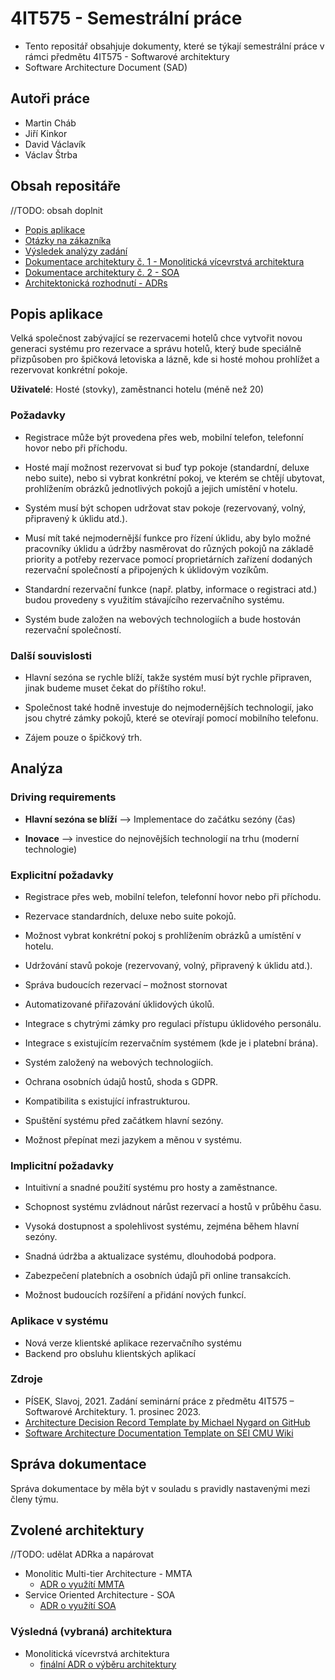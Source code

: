 # 4IT575 - Semestrální práce
- Tento repositář obsahjuje dokumenty, které se týkají semestrální práce v rámci předmětu 4IT575 - Softwarové architektury
- Software Architecture Document (SAD)

## Autoři práce

- Martin Cháb
- Jiří Kinkor
- David Václavík
- Václav Štrba

## Obsah repositáře

//TODO: obsah doplnit

- [Popis aplikace](#popis-aplikace "Popis aplikace")
- [Otázky na zákazníka](./documents/QA/README.md)
- [Výsledek analýzy zadání](#analýza)
- [Dokumentace architektury č. 1 - Monolitická vícevrstvá architektura](./documents/architectures/MMTA/README.md)
- [Dokumentace architektury č. 2 - SOA](./documents/architectures/SOA/README.md)
- [Architektonická rozhodnutí - ADRs](./documents/decisions/README.md)

## Popis aplikace

Velká společnost zabývající se rezervacemi hotelů chce vytvořit novou generaci systému pro rezervace a správu hotelů, který bude speciálně přizpůsoben pro špičková letoviska a lázně, kde si hosté mohou prohlížet a rezervovat konkrétní pokoje.

**Uživatelé**: Hosté (stovky), zaměstnanci hotelu (méně než 20)

### Požadavky

- Registrace může být provedena přes web, mobilní telefon, telefonní hovor nebo při příchodu.

- Hosté mají možnost rezervovat si buď typ pokoje (standardní, deluxe nebo suite), nebo si vybrat konkrétní pokoj, ve kterém se chtějí ubytovat, prohlížením obrázků jednotlivých pokojů a jejich umístění v hotelu.
- Systém musí být schopen udržovat stav pokoje (rezervovaný, volný, připravený k úklidu atd.).

- Musí mít také nejmodernější funkce pro řízení úklidu, aby bylo možné pracovníky úklidu a údržby nasměrovat do různých pokojů na základě priority a potřeby rezervace pomocí proprietárních zařízení dodaných rezervační společností a připojených k úklidovým vozíkům.

- Standardní rezervační funkce (např. platby, informace o registraci atd.) budou provedeny s využitím stávajícího rezervačního systému.

- Systém bude založen na webových technologiích a bude hostován rezervační společností.

### Další souvislosti

- Hlavní sezóna se rychle blíží, takže systém musí být rychle připraven, jinak budeme muset čekat do příštího roku!.

- Společnost také hodně investuje do nejmodernějších technologií, jako jsou chytré zámky pokojů, které se otevírají pomocí mobilního telefonu.

- Zájem pouze o špičkový trh.

## Analýza

### Driving requirements

- **Hlavní sezóna se blíží** –> Implementace do začátku sezóny (čas)

- **Inovace** –> investice do nejnovějších technologií na trhu (moderní technologie)

### Explicitní požadavky

- Registrace přes web, mobilní telefon, telefonní hovor nebo při příchodu.

- Rezervace standardních, deluxe nebo suite pokojů.

- Možnost vybrat konkrétní pokoj s prohlížením obrázků a umístění v hotelu.

- Udržování stavů pokoje (rezervovaný, volný, připravený k úklidu atd.).

- Správa budoucích rezervací – možnost stornovat

- Automatizované přiřazování úklidových úkolů.

- Integrace s chytrými zámky pro regulaci přístupu úklidového personálu.

- Integrace s existujícím rezervačním systémem (kde je i platební brána).

- Systém založený na webových technologiích.

- Ochrana osobních údajů hostů, shoda s GDPR.

- Kompatibilita s existující infrastrukturou.

- Spuštění systému před začátkem hlavní sezóny.

- Možnost přepínat mezi jazykem a měnou v systému.

### Implicitní požadavky

- Intuitivní a snadné použití systému pro hosty a zaměstnance.

- Schopnost systému zvládnout nárůst rezervací a hostů v průběhu času.

- Vysoká dostupnost a spolehlivost systému, zejména během hlavní sezóny.

- Snadná údržba a aktualizace systému, dlouhodobá podpora.

- Zabezpečení platebních a osobních údajů při online transakcích.

- Možnost budoucích rozšíření a přidání nových funkcí.

### Aplikace v systému

- Nová verze klientské aplikace rezervačního systému
- Backend pro obsluhu klientských aplikací

### Zdroje

- PÍSEK, Slavoj, 2021. Zadání seminární práce z předmětu 4IT575 – Softwarové Architektury. 1. prosinec 2023.
- [Architecture Decision Record Template by Michael Nygard on GitHub](https://github.com/joelparkerhenderson/architecture-decision-record/tree/main/locales/en/templates/decision-record-template-by-michael-nygard)
- [Software Architecture Documentation Template on SEI CMU Wiki](https://wiki.sei.cmu.edu/confluence/display/SAD/Software+Architecture+Documentation+Template)

## Správa dokumentace

Správa dokumentace by měla být v souladu s pravidly nastavenými mezi členy týmu.

## Zvolené architektury

//TODO: udělat ADRka a napárovat

- Monolitic Multi-tier Architecture - MMTA
  - [ADR o využítí MMTA](./dokumentace/EDA/rozhodnutí/2-celkova-architektura/ "ADR o využítí EDA")
- Service Oriented Architecture - SOA
  - [ADR o využítí SOA](./dokumentace/SOA/rozhodnutí/2-celkova-architektura/ "ADR o využítí SOA")

### Výsledná (vybraná) architektura

- Monolitická vícevrstvá architektura
  - [finální ADR o výběru architektury](./dokumentace/EDA/rozhodnutí/2-celkova-architektura/)
